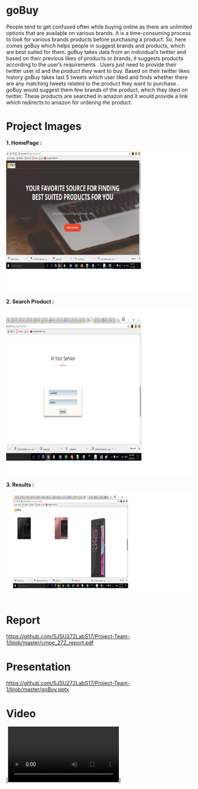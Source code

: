 # goBuy 

People tend to get confused often while buying online as there are unlimited options that are available on various brands. It is a time-consuming process to look for various brands products before purchasing a product. So, here comes goBuy which helps people in suggest brands and products, which are best suited for them. goBuy takes data from an individual’s twitter and based on their previous likes of products or brands, it suggests products according to the user’s  requirements . Users just need to provide their twitter user id and the product they want to buy. Based on their twitter likes history goBuy takes last 5 tweets which user liked and finds whether there are any matching tweets related to the product they want to purchase . goBuy would suggest them few brands of the product, which they liked on twitter. These products are searched in amazon and it would provide a link which redirects to amazon for ordering the product.

# Project Images

**1. HomePage :** 

![alt text](https://github.com/SJSU272LabS17/Project-Team-1/blob/master/image1.png)

**2.  Search Product :**

![alt text](https://github.com/SJSU272LabS17/Project-Team-1/blob/master/image2.png)

**3. Results :**

![alt text](https://github.com/SJSU272LabS17/Project-Team-1/blob/master/image3.png)

# Report 
https://github.com/SJSU272LabS17/Project-Team-1/blob/master/cmpe_272_report.pdf

# Presentation
https://github.com/SJSU272LabS17/Project-Team-1/blob/master/goBuy.pptx

# Video 

[![Watch the video](https://github.com/SJSU272LabS17/Project-Team-1/blob/master/2017-06-04_presentation.mov)]
